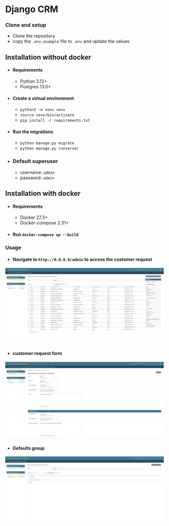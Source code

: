 # Django CRM

### Clone and setup

- Clone the repository
- copy the `.env.example` file to `.env` and update the values

## Installation without docker

- #### Requirements
    - Python 3.12+
    - Postgres 13.0+

- #### Create a virtual environment
    - `python3 -m venv venv`
    - `source venv/bin/activate`
    - `pip install -r requirements.txt`

- #### Run the migrations
    - `python manage.py migrate`
    - `python manage.py runserver`


- ### Default superuser
    - username: `admin`
    - password: `admin`

## Installation with docker

- #### Requirements
    - Docker 27.3+
    - Docker-compose 2.31+
- #### Run `docker-compose up --build`

### Usage

- #### Navigate to `http://0.0.0.0/admin` to access the customer request

![image](./docs/1.png)

- #### customer request form

![image](./docs/2.png)

- #### Defaults group

![image](./docs/3.png)